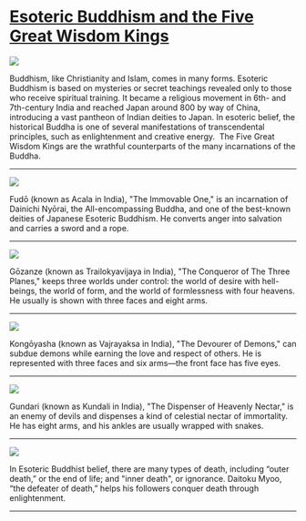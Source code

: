 # [Esoteric Buddhism and the Five Great Wisdom Kings](http://artsmia.github.io/griot/#/stories/605)

![](http://cdn.dx.artsmia.org/thumbs/tn_2014_TDX_MIAArtStories_296.jpg)

Buddhism, like Christianity and Islam, comes in many forms. Esoteric Buddhism is based on mysteries or secret teachings revealed only to those who receive spiritual training. It became a religious movement in 6th- and 7th-century India and reached Japan around 800 by way of China, introducing a vast pantheon of Indian deities to Japan. In esoteric belief, the historical Buddha is one of several manifestations of transcendental principles, such as enlightenment and creative energy.  The Five Great Wisdom Kings are the wrathful counterparts of the many incarnations of the Buddha. 

---

![](http://cdn.dx.artsmia.org/thumbs/tn_mia_6000260.jpg)

Fudō (known as Acala in India), "The Immovable One," is an incarnation of Dainichi Nyōrai, the All-encompassing Buddha, and one of the best-known deities of Japanese Esoteric Buddhism. He converts anger into salvation and carries a sword and a rope.

---

![](http://cdn.dx.artsmia.org/thumbs/tn_2014_TDX_MIAArtStories_158.jpg)

Gōzanze (known as Trailokyavijaya in India), "The Conqueror of The Three Planes," keeps three worlds under control: the world of desire with hell-beings, the world of form, and the world of formlessness with four heavens. He usually is shown with three faces and eight arms.

---

![](http://cdn.dx.artsmia.org/thumbs/tn_2014_TDX_MIAArtStories_297.jpg)

Kongōyasha (known as Vajrayaksa in India), "The Devourer of Demons," can subdue demons while earning the love and respect of others. He is represented with three faces and six arms—the front face has five eyes.

---

![](http://cdn.dx.artsmia.org/thumbs/tn_2014_TDX_MIAArtStories_159.jpg)

Gundari (known as Kundali in India), "The Dispenser of Heavenly Nectar," is an enemy of devils and dispenses a kind of celestial nectar of immortality. He has eight arms, and his ankles are usually wrapped with snakes.

---

![](http://cdn.dx.artsmia.org/thumbs/tn_clark_1982002_00248.jpg)

In Esoteric Buddhist belief, there are many types of death, including “outer death,” or the end of life; and "inner death", or ignorance. Daitoku Myoo, “the defeater of death,” helps his followers conquer death through enlightenment.

---
